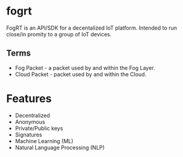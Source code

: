 # fogrt
FogRT is an API/SDK for a decentalized IoT platform. Intended to run close/in promity to a group of IoT devices.

## Terms
* Fog Packet - a packet used by and within the Fog Layer.
* Cloud Packet - packet used by and within the Cloud.

# Features
* Decentralized
* Anonymous
* Private/Public keys
* Signatures
* Machine Learning (ML)
* Natural Language Processing (NLP)
